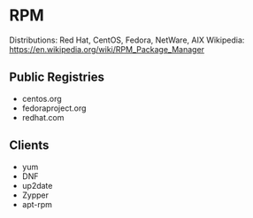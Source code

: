 # RPM

Distributions: Red Hat, CentOS, Fedora, NetWare, AIX
Wikipedia: https://en.wikipedia.org/wiki/RPM_Package_Manager

## Public Registries

- centos.org
- fedoraproject.org
- redhat.com

## Clients

- yum
- DNF
- up2date
- Zypper
- apt-rpm
